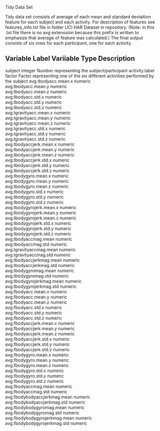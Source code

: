 Tidy Data Set 

Tidy data set consists of average of each mean and standard deviaition feature for each subject and each activity. 
For description of features see features_info.txt file in folder UCI HAR Dataset in repository.
(Note: in this .txt file there is no avg extenssion because this prefix is written to emphasize that average of feature was calculated.)
The final output consists of six rows for each participant, one for each activity.


Variable Label                 Variiable Type      Description
------------------------------------------------------------------------------------------------
subject                        integer     	   Number representing the subject/participant
activity.label                 factor      	   Factor representing one of the six different activities performed by the subject
avg.tbodyacc.mean.x            numeric     
avg.tbodyacc.mean.y            numeric     
avg.tbodyacc.mean.z            numeric     
avg.tbodyacc.std.x             numeric     
avg.tbodyacc.std.y             numeric     
avg.tbodyacc.std.z             numeric     
avg.tgravityacc.mean.x         numeric     
avg.tgravityacc.mean.y         numeric     
avg.tgravityacc.mean.z         numeric     
avg.tgravityacc.std.x          numeric     
avg.tgravityacc.std.y          numeric     
avg.tgravityacc.std.z          numeric     
avg.tbodyaccjerk.mean.x        numeric     
avg.tbodyaccjerk.mean.y        numeric     
avg.tbodyaccjerk.mean.z        numeric     
avg.tbodyaccjerk.std.x         numeric     
avg.tbodyaccjerk.std.y         numeric     
avg.tbodyaccjerk.std.z         numeric     
avg.tbodygyro.mean.x           numeric     
avg.tbodygyro.mean.y           numeric     
avg.tbodygyro.mean.z           numeric     
avg.tbodygyro.std.x            numeric     
avg.tbodygyro.std.y            numeric     
avg.tbodygyro.std.z            numeric     
avg.tbodygyrojerk.mean.x       numeric     
avg.tbodygyrojerk.mean.y       numeric     
avg.tbodygyrojerk.mean.z       numeric     
avg.tbodygyrojerk.std.x        numeric     
avg.tbodygyrojerk.std.y        numeric     
avg.tbodygyrojerk.std.z        numeric     
avg.tbodyaccmag.mean           numeric     
avg.tbodyaccmag.std            numeric     
avg.tgravityaccmag.mean        numeric     
avg.tgravityaccmag.std         numeric     
avg.tbodyaccjerkmag.mean       numeric     
avg.tbodyaccjerkmag.std        numeric     
avg.tbodygyromag.mean          numeric     
avg.tbodygyromag.std           numeric     
avg.tbodygyrojerkmag.mean      numeric     
avg.tbodygyrojerkmag.std       numeric     
avg.fbodyacc.mean.x            numeric     
avg.fbodyacc.mean.y            numeric     
avg.fbodyacc.mean.z            numeric     
avg.fbodyacc.std.x             numeric     
avg.fbodyacc.std.y             numeric     
avg.fbodyacc.std.z             numeric     
avg.fbodyaccjerk.mean.x        numeric     
avg.fbodyaccjerk.mean.y        numeric     
avg.fbodyaccjerk.mean.z        numeric     
avg.fbodyaccjerk.std.x         numeric     
avg.fbodyaccjerk.std.y         numeric     
avg.fbodyaccjerk.std.z         numeric     
avg.fbodygyro.mean.x           numeric     
avg.fbodygyro.mean.y           numeric     
avg.fbodygyro.mean.z           numeric     
avg.fbodygyro.std.x            numeric     
avg.fbodygyro.std.y            numeric     
avg.fbodygyro.std.z            numeric     
avg.fbodyaccmag.mean           numeric     
avg.fbodyaccmag.std            numeric     
avg.fbodybodyaccjerkmag.mean   numeric     
avg.fbodybodyaccjerkmag.std    numeric     
avg.fbodybodygyromag.mean      numeric     
avg.fbodybodygyromag.std       numeric     
avg.fbodybodygyrojerkmag.mean  numeric     
avg.fbodybodygyrojerkmag.std   numeric 